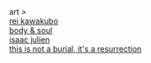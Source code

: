 art ></br>
<a href="https://www.newyorker.com/magazine/2005/07/04/the-misfit">rei kawakubo</a></br>
<a href="https://www.criterion.com/films/809-body-and-soul">body & soul</a></br>
<a href="https://www.isaacjulien.com/">isaac julien</a></br>
<a href="https://www.dekanalog.com/films/this-is-not-a-burial-its-a-resurrection">this is not a burial, it's a resurrection</a></br>


<!--
**computercavemen/computercavemen** is a ✨ _special_ ✨ repository because its `README.md` (this file) appears on your GitHub profile.

Here are some ideas to get you started:

- 🔭 I’m currently working on ...
- 🌱 I’m currently learning ...
- 👯 I’m looking to collaborate on ...
- 🤔 I’m looking for help with ...
- 💬 Ask me about ...
- 📫 How to reach me: ...
- 😄 Pronouns: ...
- ⚡ Fun fact: ...
-->
